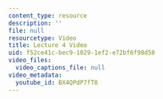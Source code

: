 ```yaml
---
content_type: resource
description: ''
file: null
resourcetype: Video
title: Lecture 4 Video
uid: f52ce41c-bec9-1029-1ef2-e72bf6f98d58
video_files:
  video_captions_file: null
video_metadata:
  youtube_id: BX4QPdP7fT8
---
```

